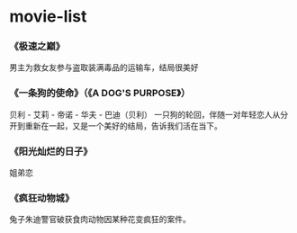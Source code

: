 # movie-list
### 《极速之巅》
男主为救女友参与盗取装满毒品的运输车，结局很美好
### 《一条狗的使命》（《A DOG'S PURPOSE》）
贝利 - 艾莉 - 帝诺 - 华夫 - 巴迪（贝利）
一只狗的轮回，伴随一对年轻恋人从分开到重新在一起，又是一个美好的结局，告诉我们活在当下。
### 《阳光灿烂的日子》  
姐弟恋
### 《疯狂动物城》  
兔子朱迪警官破获食肉动物因某种花变疯狂的案件。

